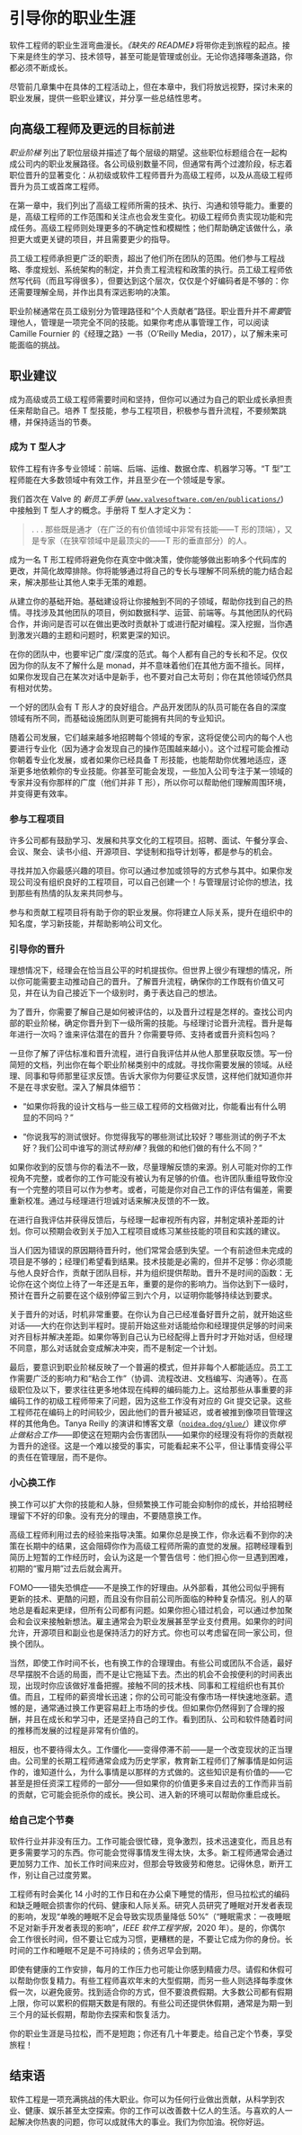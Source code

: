 # 引导你的职业生涯

软件工程师的职业生涯弯曲漫长。*《缺失的 README》* 将带你走到旅程的起点。接下来是终生的学习、技术领导，甚至可能是管理或创业。无论你选择哪条道路，你都必须不断成长。

尽管前几章集中在具体的工程活动上，但在本章中，我们将放远视野，探讨未来的职业发展，提供一些职业建议，并分享一些总结性思考。

## 向高级工程师及更远的目标前进

*职业阶梯* 列出了职位层级并描述了每个层级的期望。这些职位标题组合在一起构成公司内的职业发展路径。各公司级别数量不同，但通常有两个过渡阶段，标志着职位晋升的显著变化：从初级或软件工程师晋升为高级工程师，以及从高级工程师晋升为员工或首席工程师。

在第一章中，我们列出了高级工程师所需的技术、执行、沟通和领导能力。重要的是，高级工程师的工作范围和关注点也会发生变化。初级工程师负责实现功能和完成任务。高级工程师则处理更多的不确定性和模糊性；他们帮助确定该做什么，承担更大或更关键的项目，并且需要更少的指导。

员工级工程师承担更广泛的职责，超出了他们所在团队的范围。他们参与工程战略、季度规划、系统架构的制定，并负责工程流程和政策的执行。员工级工程师依然写代码（而且写得很多），但要达到这个层次，仅仅是个好编码者是不够的：你还需要理解全局，并作出具有深远影响的决策。

职业阶梯通常在员工级别分为管理路径和“个人贡献者”路径。职业晋升并不*需要*管理他人，管理是一项完全不同的技能。如果你考虑从事管理工作，可以阅读 Camille Fournier 的《经理之路》一书（O’Reilly Media，2017），以了解未来可能面临的挑战。

## 职业建议

成为高级或员工级工程师需要时间和坚持，但你可以通过为自己的职业成长承担责任来帮助自己。培养 T 型技能，参与工程项目，积极参与晋升流程，不要频繁跳槽，并保持适当的节奏。

### 成为 T 型人才

软件工程有许多专业领域：前端、后端、运维、数据仓库、机器学习等。“T 型”工程师能在大多数领域中有效工作，并且至少在一个领域是专家。

我们首次在 Valve 的 *新员工手册* ([`www.valvesoftware.com/en/publications/`](https://www.valvesoftware.com/en/publications/)) 中接触到 T 型人才的概念。手册将 T 型人才定义为：

> . . . 那些既是通才（在广泛的有价值领域中非常有技能——T 形的顶端），又是专家（在狭窄领域中是最顶尖的——T 形的垂直部分）的人。

成为一名 T 形工程师将避免你在真空中做决策，使你能够做出影响多个代码库的更改，并简化故障排除。你将能够通过将自己的专长与理解不同系统的能力结合起来，解决那些让其他人束手无策的难题。

从建立你的基础开始。基础建设将让你接触到不同的子领域，帮助你找到自己的热情。寻找涉及其他团队的项目，例如数据科学、运营、前端等。与其他团队的代码合作，并询问是否可以在做出更改时贡献补丁或进行配对编程。深入挖掘，当你遇到激发兴趣的主题和问题时，积累更深的知识。

在你的团队中，也要牢记广度/深度的范式。每个人都有自己的专长和不足。仅仅因为你的队友不了解什么是 monad，并不意味着他们在其他方面不擅长。同样，如果你发现自己在某次对话中是新手，也不要对自己太苛刻；你在其他领域仍然具有相对优势。

一个好的团队会有 T 形人才的良好组合。产品开发团队的队员可能在各自的深度领域有所不同，而基础设施团队则更可能拥有共同的专业知识。

随着公司发展，它们越来越多地招聘每个领域的专家，这将促使公司内的每个人也要进行专业化（因为通才会发现自己的操作范围越来越小）。这个过程可能会推动你朝着专业化发展，或者如果你已经具备 T 形技能，也能帮助你优雅地适应，逐渐更多地依赖你的专业技能。你甚至可能会发现，一些加入公司专注于某一领域的专家并没有你那样的广度（他们并非 T 形），所以你可以帮助他们理解周围环境，并变得更有效率。

### 参与工程项目

许多公司都有鼓励学习、发展和共享文化的工程项目。招聘、面试、午餐分享会、会议、聚会、读书小组、开源项目、学徒制和指导计划等，都是参与的机会。

寻找并加入你最感兴趣的项目。你可以通过参加或领导的方式参与其中。如果你发现公司没有组织良好的工程项目，可以自己创建一个！与管理层讨论你的想法，找到那些有热情的队友来共同参与。

参与和贡献工程项目将有助于你的职业发展。你将建立人际关系，提升在组织中的知名度，学习新技能，并帮助影响公司文化。

### 引导你的晋升

理想情况下，经理会在恰当且公平的时机提拔你。但世界上很少有理想的情况，所以你可能需要主动推动自己的晋升。了解晋升流程，确保你的工作既有价值又可见，并在认为自己接近下一个级别时，勇于表达自己的想法。

为了晋升，你需要了解自己是如何被评估的，以及晋升过程是怎样的。查找公司内部的职业阶梯，确定你晋升到下一级所需的技能。与经理讨论晋升流程。晋升是每年进行一次吗？谁来评估潜在的晋升？你需要导师、支持者或晋升资料包吗？

一旦你了解了评估标准和晋升流程，进行自我评估并从他人那里获取反馈。写一份简短的文档，列出你在每个职业阶梯类别中的成就。寻找你需要发展的领域。从经理、同事和导师那里征求反馈。告诉大家你为何要征求反馈，这样他们就知道你并不是在寻求安慰。深入了解具体细节：

+   “如果你将我的设计文档与一些三级工程师的文档做对比，你能看出有什么明显的不同吗？”

+   “你说我写的测试很好。你觉得我写的哪些测试比较好？哪些测试的例子不太好？我们公司中谁写的测试*特别棒*？我做的和他们做的有什么不同？”

如果你收到的反馈与你的看法不一致，尽量理解反馈的来源。别人可能对你的工作视角不完整，或者你的工作可能没有被认为有足够的价值。也许团队重组导致你没有一个完整的项目可以作为参考。或者，可能是你对自己工作的评估有偏差，需要重新校准。通过与经理进行坦诚对话来解决反馈的不一致。

在进行自我评估并获得反馈后，与经理一起审视所有内容，并制定填补差距的计划。你可以预期会收到关于加入工程项目或练习某些技能的项目和实践的建议。

当人们因为错误的原因期待晋升时，他们常常会感到失望。一个有前途但未完成的项目是不够的；经理们希望看到结果。技术技能是必需的，但并不足够：你必须能与他人良好合作，贡献于团队目标，并为组织提供帮助。晋升不是时间的函数：无论你在这个岗位上待了一年还是五年，重要的是你的影响力。当你达到下一级时，预计在晋升之前要在这个级别停留三到六个月，以证明你能够持续达到要求。

关于晋升的对话，时机非常重要。在你认为自己已经准备好晋升之前，就开始这些对话——大约在你达到半程时。提前开始这些对话能给你和经理提供足够的时间来对齐目标并解决差距。如果你等到自己认为已经配得上晋升时才开始对话，但经理不同意，那么对话就会变成解决冲突，而不是制定一个计划。

最后，要意识到职业阶梯反映了一个普遍的模式，但并非每个人都能适应。员工工作需要广泛的影响力和“粘合工作”（协调、流程改进、文档编写、沟通等）。在高级职位及以下，要求往往更多地体现在纯粹的编码能力上。这给那些从事重要的非编码工作的初级工程师带来了问题，因为这些工作没有对应的 Git 提交记录。这些工程师花在编码上的时间较少，因此他们的晋升被延迟，或者被推到像项目管理这样的其他角色。Tanya Reilly 的演讲和博客文章（[`noidea.dog/glue/`](https://noidea.dog/glue/)）建议你*停止做粘合工作*——即使这在短期内会伤害团队——如果你的经理没有将你的贡献视为晋升的途径。这是一个难以接受的事实，可能看起来不公平，但让事情变得公平的责任在管理层，而不是你。

### 小心换工作

换工作可以扩大你的技能和人脉，但频繁换工作可能会抑制你的成长，并给招聘经理留下不好的印象。没有充分的理由，不要随意换工作。

高级工程师利用过去的经验来指导决策。如果你总是换工作，你永远看不到你的决策在长期中的结果，这会阻碍你作为高级工程师所需的直觉的发展。招聘经理看到简历上短暂的工作经历时，会认为这是一个警告信号：他们担心你一旦遇到困难，初期的“蜜月期”过去后就会离开。

FOMO——错失恐惧症——不是换工作的好理由。从外部看，其他公司似乎拥有更新的技术、更酷的问题，而且没有你目前公司所面临的种种复杂情况。别人的草地总是看起来更绿，但所有公司都有问题。如果你担心错过机会，可以通过参加聚会和会议来接触新想法。雇主通常会为职业发展甚至学业支付费用。如果你的时间允许，开源项目和副业也是保持活力的好方式。你也可以考虑留在同一家公司，但换个团队。

当然，即使工作时间不长，也有换工作的合理理由。有些公司或团队不合适，最好尽早摆脱不合适的局面，而不是让它拖延下去。杰出的机会不会按便利的时间表出现，出现时你应该做好准备把握。接触不同的技术栈、同事和工程组织也有其价值。而且，工程师的薪资增长迅速；你的公司可能没有像市场一样快速地涨薪。遗憾的是，通常通过换工作更容易赶上市场的步伐。但如果你仍然得到了合理的报酬，并且在成长和学习中，还是坚持自己的工作。看到团队、公司和软件随着时间的推移而发展的过程是非常有价值的。

相反，也不要待得太久。工作僵化——变得停滞不前——是一个改变现状的正当理由。公司里的长期工程师通常会成为历史学家，教育新工程师们了解事情是如何运作的，谁知道什么，为什么事情是以那样的方式做的。这些知识是有价值的——它甚至是担任资深工程师的一部分——但如果你的价值更多来自过去的工作而非当前的贡献，它可能会扼杀你的成长。换公司、进入新的环境可以帮助你重启成长。

### 给自己定个节奏

软件行业并非没有压力。工作可能会很忙碌，竞争激烈，技术迅速变化，而且总有更多需要学习的东西。你可能会觉得事情发生得太快，太多。新工程师通常会通过更加努力工作、加长工作时间来应对，但那会导致疲劳和倦怠。记得休息，断开工作，别让自己过度劳累。

工程师有时会美化 14 小时的工作日和在办公桌下睡觉的情形，但马拉松式的编码和缺乏睡眠会损害你的代码、健康和人际关系。研究人员研究了睡眠对开发者表现的影响，发现“单晚的睡眠不足会导致实现质量降低 50%”（“睡眠需求：一夜睡眠不足对新手开发者表现的影响”，*IEEE 软件工程学报*，2020 年）。是的，你偶尔会工作很长时间，但不要让它成为习惯，更糟糕的是，不要让它成为你的身份。长时间的工作和睡眠不足是不可持续的；债务迟早会到期。

即使有健康的工作安排，每月的工作压力也可能让你感到精疲力尽。请假和休假可以帮助你恢复精力。有些工程师喜欢年末的大型假期，而另一些人则选择每季度休假一次，以避免疲劳。找到适合你的方式，但不要浪费假期。大多数公司都有假期上限，你可以累积的假期天数是有限的。有些公司还提供休假期，通常是为期一到三个月的延长假期，帮助你去探索和恢复活力。

你的职业生涯是马拉松，而不是短跑；你还有几十年要走。给自己定个节奏，享受旅程！

## 结束语

软件工程是一项充满挑战的伟大职业。你可以为任何行业做出贡献，从科学到农业、健康、娱乐甚至太空探索。你的工作可以改善数十亿人的生活。与喜欢的人一起解决你热衷的问题，你可以成就伟大的事业。我们为你加油。祝你好运。
